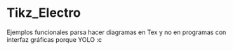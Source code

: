 # Tikz_Electro
Ejemplos funcionales parsa hacer diagramas en Tex y no en programas con interfaz gráficas porque YOLO :c
